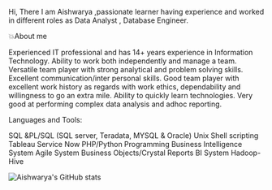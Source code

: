  Hi, There
I am Aishwarya ,passionate learner having experience and worked in different roles as Data Analyst , Database Engineer.

💥About me

Experienced IT professional and has 14+ years experience in Information Technology.
Ability to work both independently and manage a team. 
Versatile team player with strong analytical and problem solving skills. 
Excellent communication/inter personal skills.
Good team player with excellent work history as regards with work ethics, dependability and willingness to go an extra mile.
Ability to quickly learn technologies.
Very good at performing complex data analysis and adhoc reporting.


Languages and Tools:

SQL &PL/SQL (SQL server, Teradata, MYSQL & Oracle)
Unix Shell scripting
Tableau
Service Now
PHP/Python Programming
Business Intelligence System
Agile System
Business Objects/Crystal Reports BI System
Hadoop-Hive

![Aishwarya's GitHub stats](https://github-readme-stats.vercel.app/api?username=reach25aish&show_icons=true&theme=radical)
